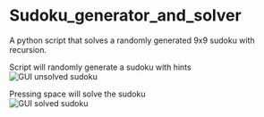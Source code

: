 # Sudoku_generator_and_solver
A python script that solves a randomly generated 9x9 sudoku with recursion.

Script will randomly generate a sudoku with hints <br/>
![GUI unsolved sudoku](https://imgur.com/7R8urhP)

Pressing space will solve the sudoku<br/>
![GUI solved sudoku](https://imgur.com/IxkVNmq)
